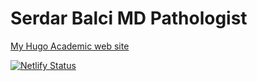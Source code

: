 # Serdar Balci MD Pathologist

[My Hugo Academic web site](https://serdarbalci.netlify.com/)

[![Netlify Status](https://api.netlify.com/api/v1/badges/2e906ba4-5499-45db-a2ed-e7589a485691/deploy-status)](https://app.netlify.com/sites/serdarbalci/deploys)
